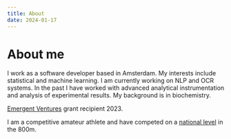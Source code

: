 ```yaml
---
title: About
date: 2024-01-17 
---
```


# About me
I work as a software developer based in Amsterdam. My interests include statistical and machine learning. I am currently working on NLP and OCR systems. In the past I have worked with advanced analytical instrumentation and analysis of experimental results. My background is in biochemistry.


[Emergent Ventures](https://marginalrevolution.com/marginalrevolution/2023/09/emergent-ventures-winners-29th-cohort.html) grant recipient 2023.


I am a competitive amateur athlete and have competed on a [national level](https://worldathletics.org/athletes/netherlands/lukas-bogacz-15091779) in the 800m.